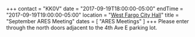 +++
contact = "KK0V"
date = "2017-09-19T18:00:00-05:00"
endTime = "2017-09-19T19:00:00-05:00"
location = "[West Fargo City Hall](/places/west-fargo-city-hall/)"
title = "September ARES Meeting"
dates = [ "ARES Meetings" ]
+++
Please enter through the north
doors adjacent to the 4th Ave E parking lot.
